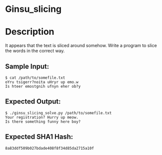# Ginsu_slicing

# Description

<p>It appears that the text is sliced around somehow. Write a program to slice the words in the correct way.
</p>

## Sample Input:

```
$ cat /path/to/somefile.txt
oYru tsigerr?noita uHryr up emo.w 
Is hteer emostgnih ufnyn eher ob?y
```
## Expected Output:

```
$ ./ginsu_slicing_solve.py /path/to/somefile.txt
Your registration? Hurry up meow.
Is there something funny here boy?
```
## Expected SHA1 Hash:

```
8a83ddf509b027bdade408f8f34d85da2715a10f
```
